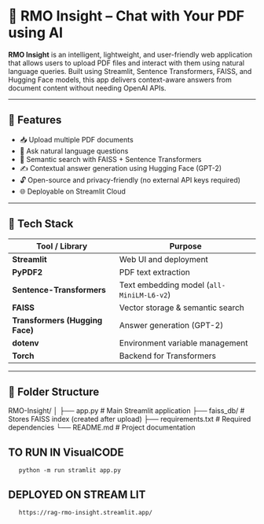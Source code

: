 # 📄 RMO Insight – Chat with Your PDF using AI

**RMO Insight** is an intelligent, lightweight, and user-friendly web application that allows users to upload PDF files and interact with them using natural language queries. Built using Streamlit, Sentence Transformers, FAISS, and Hugging Face models, this app delivers context-aware answers from document content without needing OpenAI APIs.

---

## 🚀 Features

- 📥 Upload multiple PDF documents
- 🤖 Ask natural language questions
- 🧠 Semantic search with FAISS + Sentence Transformers
- ✍️ Contextual answer generation using Hugging Face (GPT-2)
- 🔓 Open-source and privacy-friendly (no external API keys required)
- 🌐 Deployable on Streamlit Cloud

---

## 🧠 Tech Stack

| Tool / Library         | Purpose                                |
|------------------------|----------------------------------------|
| **Streamlit**          | Web UI and deployment                  |
| **PyPDF2**             | PDF text extraction                    |
| **Sentence-Transformers** | Text embedding model (`all-MiniLM-L6-v2`) |
| **FAISS**              | Vector storage & semantic search       |
| **Transformers (Hugging Face)** | Answer generation (GPT-2)           |
| **dotenv**             | Environment variable management        |
| **Torch**              | Backend for Transformers               |

---

## 📂 Folder Structure

RMO-Insight/
│
├── app.py # Main Streamlit application
├── faiss_db/ # Stores FAISS index (created after upload)
├── requirements.txt # Required dependencies
└── README.md # Project documentation

## TO RUN IN VisualCODE
       python -m run stramlit app.py
## DEPLOYED ON STREAM LIT
       https://rag-rmo-insight.streamlit.app/

